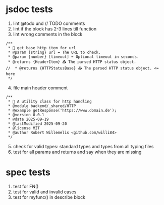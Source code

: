 # jsdoc tests
1. lint @todo und // TODO comments
2. lint if the block has 2-3 lines till function
3. lint wrong comments in the block

```
/**
 * 🎯 get base http item for url
 * @param {string} url ➡️ The URL to check.
 * @param {number} [timeout] ➡️ Optional timeout in seconds.
 * @returns {HeaderItem} 📤 The parsed HTTP status object.
//  * @returns {HTTPStatusBase} 📤 The parsed HTTP status object. <= here
 */
 ```
 4. file main header comment
```
/**
 * 🎯 A utility class for http handling
 * @module backend/_shared/HTTP
 * @example getResponse('https://www.domain.de');
 * @version 0.0.1
 * @date 2025-09-19
 * @lastModified 2025-09-20
 * @license MIT
 * @author Robert Willemelis <github.com/willi84>
 */
 ```

 5. check for valid types: standard types and types from all typing files
 6. test for all params and returns and say when they are missing


 # spec tests
 1. test for FN()
 2. test for valid and invalid cases
 3. test for myfunc() in describe block